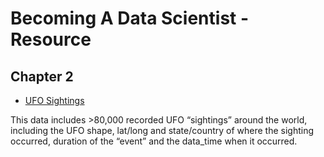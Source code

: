 # Becoming A Data Scientist - Resource


## Chapter 2

* [UFO Sightings](https://corgis-edu.github.io/corgis/csv/ufo_sightings/)

This data includes >80,000 recorded UFO “sightings” around the world, including the UFO shape, lat/long and state/country of where the sighting occurred, duration of the “event” and the data_time when it occurred.
